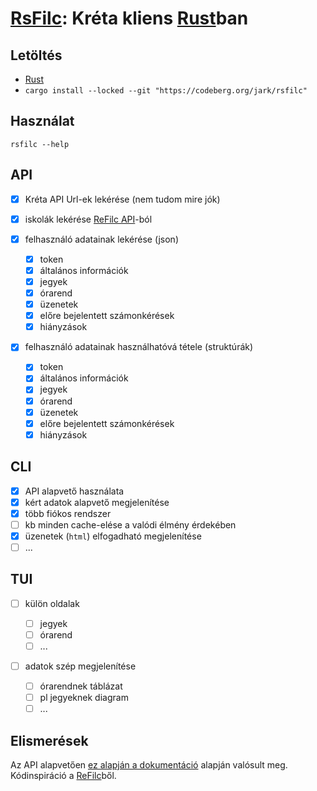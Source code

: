 # [RsFilc](https://codeberg.org/jark/rsfilc): Kréta kliens [Rust](https://rust-lang.org)ban

## Letöltés

-   [Rust](https://rustup.rs)
-   `cargo install --locked --git "https://codeberg.org/jark/rsfilc"`

## Használat

`rsfilc --help`

## API

-   [x] Kréta API Url-ek lekérése (nem tudom mire jók)
-   [x] iskolák lekérése [ReFilc API](https://api.refilc.hu/v1/public/school-list)-ból

-   [x] felhasználó adatainak lekérése (json)

    -   [x] token
    -   [x] általános információk
    -   [x] jegyek
    -   [x] órarend
    -   [x] üzenetek
    -   [x] előre bejelentett számonkérések
    -   [x] hiányzások

-   [x] felhasználó adatainak használhatóvá tétele (struktúrák)

    -   [x] token
    -   [x] általános információk
    -   [x] jegyek
    -   [x] órarend
    -   [x] üzenetek
    -   [x] előre bejelentett számonkérések
    -   [x] hiányzások

## CLI

-   [x] API alapvető használata
-   [x] kért adatok alapvető megjelenítése
-   [x] több fiókos rendszer
-   [ ] kb minden cache-elése a valódi élmény érdekében
-   [x] üzenetek (`html`) elfogadható megjelenítése
-   [ ] ...

## TUI

-   [ ] külön oldalak

    -   [ ] jegyek
    -   [ ] órarend
    -   [ ] ...

-   [ ] adatok szép megjelenítése
    -   [ ] órarendnek táblázat
    -   [ ] pl jegyeknek diagram
    -   [ ] ...

## Elismerések

Az API alapvetően [ez alapján a dokumentáció](https://github.com/bczsalba/ekreta-docs-v3) alapján valósult meg.
Kódinspiráció a [ReFilc](https://github.com/refilc/naplo)ből.
